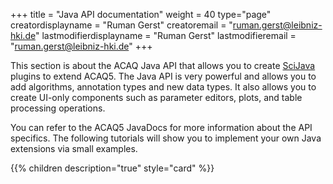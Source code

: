 +++
title = "Java API documentation"
weight = 40
type="page"
creatordisplayname = "Ruman Gerst"
creatoremail = "ruman.gerst@leibniz-hki.de"
lastmodifierdisplayname = "Ruman Gerst"
lastmodifieremail = "ruman.gerst@leibniz-hki.de"
+++

This section is about the ACAQ Java API that allows you to create [SciJava](https://scijava.org)
plugins to extend ACAQ5. The Java API is very powerful and allows you to add algorithms, annotation types and new data types. It also allows you to create UI-only components such as parameter editors, plots, and table processing operations.

You can refer to the ACAQ5 JavaDocs for more information about the API specifics.
The following tutorials will show you to implement your own Java extensions via
small examples.

{{% children description="true" style="card" %}}
